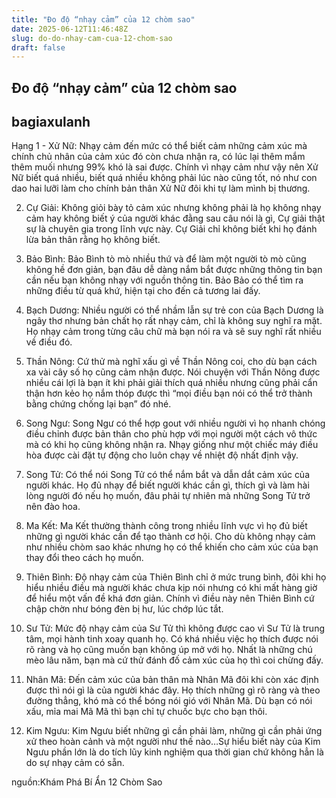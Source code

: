 ```yaml
---
title: "Đo độ “nhạy cảm” của 12 chòm sao"
date: 2025-06-12T11:46:48Z
slug: do-do-nhay-cam-cua-12-chom-sao
draft: false
---
```


## Đo độ “nhạy cảm” của 12 chòm sao

## bagiaxulanh

Hạng 1 - Xử Nữ: Nhạy cảm đến mức có thể biết cảm những cảm xúc mà chính chủ nhân của cảm xúc đó còn chưa nhận ra, có lúc lại thêm mắm thêm muối nhưng 99% khó là sai được. Chính vì nhạy cảm như vậy nên Xử Nữ biết quá nhiều, biết quá nhiều không phải lúc nào cũng tốt, nó như con dao hai lưỡi làm cho chính bản thân Xử Nữ đôi khi tự làm mình bị thương.
 
2. Cự Giải: Không giỏi bày tỏ cảm xúc nhưng không phải là họ không nhạy cảm hay không biết ý của người khác đằng sau câu nói là gì, Cự giải thật sự là chuyên gia trong lĩnh vực này. Cự Giải chỉ không biết khi họ đánh lừa bản thân rằng họ không biết.
 
3. Bảo Bình: Bảo Bình tò mò nhiều thứ và để làm một người tò mò cũng không hề đơn giản, bạn đâu dễ dàng nắm bắt được những thông tin bạn cần nếu bạn không nhạy với nguồn thông tin. Bảo Bảo có thể tìm ra những điều từ quá khứ, hiện tại cho đến cả tương lai đấy.
 
4. Bạch Dương: Nhiều người có thể nhầm lẫn sự trẻ con của Bạch Dương là ngây thơ nhưng bản chất họ rất nhạy cảm, chỉ là không suy nghĩ ra mặt. Họ nhạy cảm trong từng câu chữ mà bạn nói ra và sẽ suy nghĩ rất nhiều về điều đó. 
 
5. Thần Nông: Cứ thử mà nghĩ xấu gì về Thần Nông coi, cho dù bạn cách xa vài cây số họ cũng cảm nhận được. Nói chuyện với Thần Nông được nhiều cái lợi là bạn ít khi phải giải thích quá nhiều nhưng cũng phải cẩn thận hơn kẻo họ nắm thóp được thì “mọi điều bạn nói có thể trở thành bằng chứng chống lại bạn” đó nhé.
 
6. Song Ngư: Song Ngư có thể hợp gout với nhiều người vì họ nhanh chóng điều chỉnh được bản thân cho phù hợp với mọi người một cách vô thức mà có khi họ cũng không nhận ra. Nhạy giống như một chiếc máy điều hòa được cài đặt tự động cho luôn chạy về nhiệt độ nhất định vậy.
 
7. Song Tử: Có thể nói Song Tử có thể nắm bắt và dẫn dắt cảm xúc của người khác. Họ đủ nhạy để biết người khác cần gì, thích gì và làm hài lòng người đó nếu họ muốn, đâu phải tự nhiên mà những Song Tử trở nên đào hoa.
 
8. Ma Kết: Ma Kết thường thành công trong nhiều lĩnh vực vì họ đủ biết những gì người khác cần để tạo thành cơ hội. Cho dù không nhạy cảm như nhiều chòm sao khác nhưng họ có thể khiến cho cảm xúc của bạn thay đổi theo cách họ muốn.
 
9. Thiên Bình: Độ nhạy cảm của Thiên Bình chỉ ở mức trung bình, đôi khi họ hiểu nhiều điều mà người khác chưa kịp nói nhưng có khi mất hàng giờ để hiểu một vấn đề khá đơn giản. Chính vì điều này nên Thiên Bình cứ chập chờn như bóng đèn bị hư, lúc chớp lúc tắt.
 
10. Sư Tử: Mức độ nhạy cảm của Sư Tử thì không được cao vì Sư Tử là trung tâm, mọi hành tinh xoay quanh họ. Có khá nhiều việc họ thích được nói rõ ràng và họ cũng muốn bạn không úp mở với họ. Nhất là những chú mèo lâu năm, bạn mà cứ thử đánh đố cảm xúc của họ thì coi chừng đấy.
 
11. Nhân Mã: Đến cảm xúc của bản thân mà Nhân Mã đôi khi còn xác định được thì nói gì là của người khác đây. Họ thích những gì rõ ràng và theo đường thẳng, khó mà có thể bóng nói gió với Nhân Mã. Dù bạn có nói xấu, mỉa mai Mã Mã thì bạn chỉ tự chuốc bực cho bạn thôi.
 
12. Kim Ngưu: Kim Ngưu biết những gì cần phải làm, những gì cần phải ứng xử theo hoàn cảnh và một người như thế nào…Sự hiểu biết này của Kim Ngưu phần lớn là do tích lũy kinh nghiệm qua thời gian chứ không hẳn là do sự nhạy cảm có sẵn.
 
nguồn:Khám Phá Bí Ẩn 12 Chòm Sao